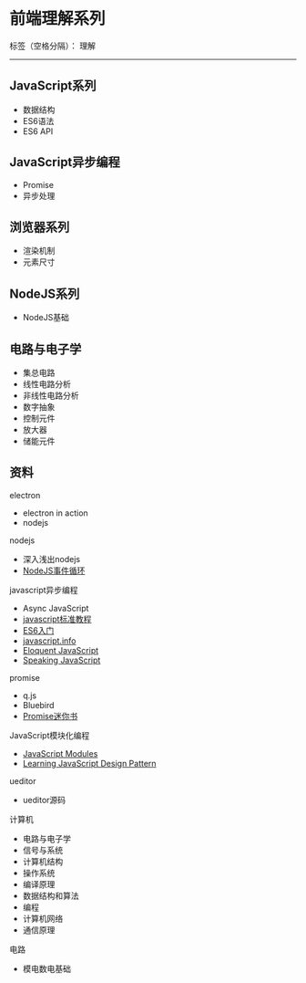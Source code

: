# 前端理解系列

标签（空格分隔）： 理解

---

## JavaScript系列

* 数据结构
* ES6语法
* ES6 API

## JavaScript异步编程

* Promise
* 异步处理

## 浏览器系列

* 渲染机制
* 元素尺寸

## NodeJS系列

* NodeJS基础

## 电路与电子学

* 集总电路
* 线性电路分析
* 非线性电路分析
* 数字抽象
* 控制元件
* 放大器
* 储能元件

## 资料

electron

* electron in action
* nodejs

nodejs

* 深入浅出nodejs
* [NodeJS事件循环](https://blog.insiderattack.net/event-loop-and-the-big-picture-nodejs-event-loop-part-1-1cb67a182810)

javascript异步编程

* Async JavaScript
* [javascript标准教程](https://www.showapi.com/book/view/2129/0)
* [ES6入门](https://es6.ruanyifeng.com)
* [javascript.info](https://javascript.info/promise-chaining)
* [Eloquent JavaScript](https://eloquentjavascript.net)
* [Speaking JavaScript](speakingjs.com/es5/index.html#toc_ch01)

promise

* q.js
* Bluebird
* [Promise迷你书](http://liubin.org/promises-book/#race-delay-timeout)


JavaScript模块化编程

* [JavaScript Modules](https://www.freecodecamp.org/news/javascript-modules-a-beginner-s-guide-783f7d7a5fcc/?source=latest---------1)
* [Learning JavaScript Design Pattern](https://addyosmani.com/resources/essentialjsdesignpatterns/book/#modulepatternjavascript)

ueditor

* ueditor源码

计算机

* 电路与电子学
* 信号与系统
* 计算机结构
* 操作系统
* 编译原理
* 数据结构和算法
* 编程
* 计算机网络
* 通信原理

电路

* 模电数电基础
